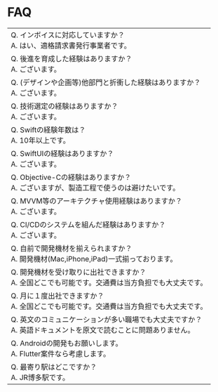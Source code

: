 # FAQ
|  |
|---|
| Q. インボイスに対応していますか？<br>A. はい、適格請求書発行事業者です。   |
| Q. 後進を育成した経験はありますか？<br>A. ございます。   |
| Q. (デザインや企画等)他部門と折衝した経験はありますか？<br>A. ございます。   |
| Q. 技術選定の経験はありますか？<br>A. ございます。  |
| Q. Swiftの経験年数は？<br>A. 10年以上です。   |
| Q. SwiftUIの経験はありますか？<br>A. ございます。  |
| Q. Objective-Cの経験はありますか？<br>A. ございますが、製造工程で使うのは避けたいです。  |
| Q. MVVM等のアーキテクチャ使用経験はありますか？<br>A. ございます。  |
| Q. CI/CDのシステムを組んだ経験はありますか？<br>A. ございます。  |
| Q. 自前で開発機材を揃えられますか？<br>A. 開発機材(Mac,iPhone,iPad)一式揃っております。 |
| Q. 開発機材を受け取りに出社できますか？<br>A. 全国どこでも可能です。交通費は当方負担でも大丈夫です。 |
| Q. 月に１度出社できますか？<br>A. 全国どこでも可能です。交通費は当方負担でも大丈夫です。 |
| Q. 英文のコミュニケーションが多い職場でも大丈夫ですか？<br>A. 英語ドキュメントを原文で読むことに問題ありません。 |
| Q. Androidの開発もお願いします。<br>A. Flutter案件なら考慮します。 |
| Q. 最寄り駅はどこですか？<br>A. JR博多駅です。 |
